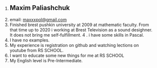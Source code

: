 1. ## Maxim Paliashchuk
2. email: maxxxpol@gmail.com
3. Finished brest pushkin university at 2009 at mathematic faculty. From that time up to 2020 i working at Brest Television as a sound desighner. It does not bring me self-fulfillment.
4 . i have some skills in Pascal.
5. I have no examples.
6. My experience is registration on github and watching lections on youtube from RS SCHOOL.
7. I want to educate some new things for me at RS SCHOOL
8. My English level is Pre-Intermediate.
